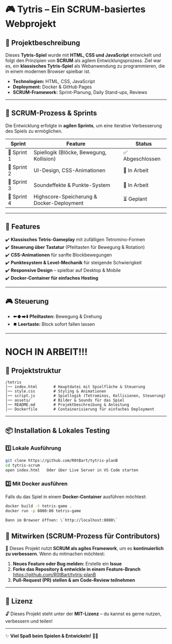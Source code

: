 
# 🎮 Tytris – Ein SCRUM-basiertes Webprojekt

## 📌 Projektbeschreibung  
Dieses **Tytris-Spiel** wurde mit **HTML, CSS und JavaScript** entwickelt und folgt den Prinzipien von **SCRUM** als agilem Entwicklungsprozess. Ziel war es, ein **klassisches Tytris-Spiel** als Webanwendung zu programmieren, die in einem modernen Browser spielbar ist.

- **Technologien:** HTML, CSS, JavaScript  
- **Deployment:** Docker & GitHub Pages  
- **SCRUM-Framework:** Sprint-Planung, Daily Stand-ups, Reviews  

---

## 📜 SCRUM-Prozess & Sprints  

Die Entwicklung erfolgte in **agilen Sprints**, um eine iterative Verbesserung des Spiels zu ermöglichen.  

| Sprint | Feature | Status |
|--------|---------|--------|
| 🎯 Sprint 1 | Spiellogik (Blöcke, Bewegung, Kollision) | ✅ Abgeschlossen |
| 🎨 Sprint 2 | UI-Design, CSS-Animationen | 🔄 In Arbeit |
| 🎵 Sprint 3 | Soundeffekte & Punkte-System | 🔄 In Arbeit |
| 🚀 Sprint 4 | Highscore-Speicherung & Docker-Deployment | ⏳ Geplant |

---

## 🚀 Features  
✔️ **Klassisches Tetris-Gameplay** mit zufälligen Tetromino-Formen  
✔️ **Steuerung über Tastatur** (Pfeiltasten für Bewegung & Rotation)  
✔️ **CSS-Animationen** für sanfte Blockbewegungen  
✔️ **Punktesystem & Level-Mechanik** für steigende Schwierigkeit  
✔️ **Responsive Design** – spielbar auf Desktop & Mobile  
✔️ **Docker-Container für einfaches Hosting**  

---

## 🎮 Steuerung  
- **⬅️⬆️➡️⬇️ Pfeiltasten:** Bewegung & Drehung  
- **⏹️ Leertaste:** Block sofort fallen lassen  

---
# NOCH IN ARBEIT!!!

## 📂 Projektstruktur  

````plaintext
/tetris
│── index.html       # Hauptdatei mit Spielfläche & Steuerung
│── style.css        # Styling & Animationen
│── script.js        # Spiellogik (Tetrominos, Kollisionen, Steuerung)
│── assets/          # Bilder & Sounds für das Spiel
│── README.md        # Projektbeschreibung & Anleitung
│── Dockerfile       # Containerisierung für einfaches Deployment
````

---

## 📦 Installation & Lokales Testing  

### 1️⃣ Lokale Ausführung  

```bash
git clone https://github.com/R0tBart/tytris-planB
cd tytris-scrum
open index.html   Oder über Live Server in VS Code starten
````

### 2️⃣ Mit Docker ausführen  
Falls du das Spiel in einem **Docker-Container** ausführen möchtest:

````bash
docker build -t tetris-game .
docker run -p 8080:80 tetris-game

Dann im Browser öffnen: \`http://localhost:8080\`
````

## 🤝 Mitwirken (SCRUM-Prozess für Contributors)  
📌 Dieses Projekt nutzt **SCRUM als agiles Framework**, um es **kontinuierlich zu verbessern**. Wenn du mitmachen möchtest:  

1. **Neues Feature oder Bug melden:** Erstelle ein **Issue**  
2. **Forke das Repository & entwickle in einem Feature-Branch**  https://github.com/R0tBart/tytris-planB
3. **Pull-Request (PR) stellen & am Code-Review teilnehmen**  

---

## 📜 Lizenz  
🔓 Dieses Projekt steht unter der **MIT-Lizenz** – du kannst es gerne nutzen, verbessern und teilen!  

---

✨ **Viel Spaß beim Spielen & Entwickeln!** 🚀👾

